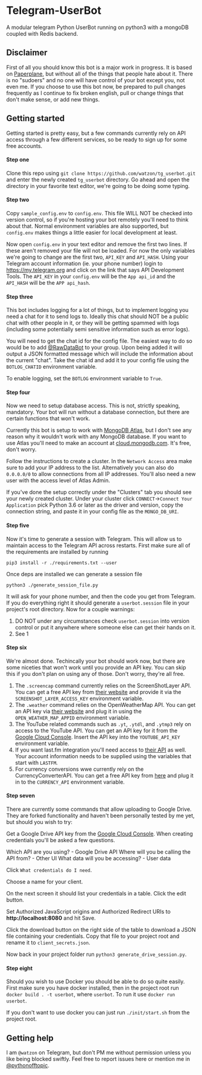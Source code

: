 # Telegram-UserBot

A modular telegram Python UserBot running on python3 with a mongoDB coupled with Redis backend.

## Disclaimer

First of all you should know this bot is a major work in progress. It is based on [Paperplane](), but without all of the things that people hate about it. There is no "sudoers" and no one will have control of your bot except you, not even me. If you choose to use this bot now, be prepared to pull changes frequently as I continue to fix broken english, pull or change things that don't make sense, or add new things.

## Getting started

Getting started is pretty easy, but a few commands currently rely on API access through a few different services, so be ready to sign up for some free accounts.

#### Step one

Clone this repo using `git clone https://github.com/watzon/tg_userbot.git` and enter the newly created `tg_userbot` directory. Go ahead and open the directory in your favorite text editor, we're going to be doing some typing.

#### Step two

Copy `sample_config.env` to `config.env`. This file WILL NOT be checked into version control, so if you're hosting your bot remotely you'll need to think about that. Normal environment variables are also supported, but `config.env` makes things a little easier for local development at least.

Now open `config.env` in your text editor and remove the first two lines. If these aren't removed your file will not be loaded. For now the only variables we're going to change are the first two, `API_KEY` and `API_HASH`. Using your Telegram account information (ie. your phone number) login to https://my.telegram.org and click on the link that says API Development Tools. The `API_KEY` in your `config.env` will be the `App api_id` and the  `API_HASH` will be the `APP api_hash`.

#### Step three

This bot includes logging for a lot of things, but to implement logging you need a chat for it to send logs to. Ideally this chat should NOT be a public chat with other people in it, or they will be getting spammed with logs (including some potentially semi sensitive information such as error logs).

You will need to get the chat id for the config file. The easiest way to do so would be to add [@RawDataBot](https://t.me/RawDataBot) to your group. Upon being added it will output a JSON formatted message which will include the information about the current "chat". Take the chat id and add it to your config file using the `BOTLOG_CHATID` environment variable.

To enable logging, set the `BOTLOG` environment variable to `True`.

#### Step four

Now we need to setup database access. This is not, strictly speaking, mandatory. Your bot will run without a database connection, but there are certain functions that won't work.

Currently this bot is setup to work with [MongoDB Atlas](https://cloud.mongodb.com), but I don't see any reason why it wouldn't work with any MongoDB database. If you want to use Atlas you'll need to make an account at [cloud.mongodb.com](https://cloud.mongodb.com). It's free, don't worry.

Follow the instructions to create a cluster. In the `Network Access` area make sure to add your IP address to the list. Alternatively you can also do `0.0.0.0/0` to allow connections from all IP addresses. You'll also need a new user with the access level of Atlas Admin.

If you've done the setup correctly under the "Clusters" tab you should see your newly created cluster. Under your cluster click `CONNECT`->`Connect Your Application` pick Python 3.6 or later as the driver and version, copy the connection string, and paste it in your config file as the `MONGO_DB_URI`.

#### Step five

Now it's time to generate a session with Telegram. This will allow us to maintain access to the Telegram API across restarts. First make sure all of the requirements are installed by running 

```
pip3 install -r ./requirements.txt --user
```

Once deps are installed we can generate a session file

```
python3 ./generate_session_file.py
```

It will ask for your phone number, and then the code you get from Telegram. If you do everything right it should generate a `userbot.session` file in your project's root directory. Now for a couple warnings:

1. DO NOT under any circumstances check `userbot.session` into version control or put it anywhere where someone else can get their hands on it.
2. See 1

#### Step six

We're almost done. Techincally your bot should work now, but there are some niceties that won't work until you provide an API key. You can skip this if you don't plan on using any of those. Don't worry, they're all free.

1. The `.screencap` command currently relies on the ScreenShotLayer API. You can get a free API key from [their website](https://screenshotlayer.com/) and provide it via the `SCREENSHOT_LAYER_ACCESS_KEY` environment variable.
2. The `.weather` command relies on the OpenWeatherMap API. You can get an API key via [their website](https://openweathermap.org/) and plug it in using the `OPEN_WEATHER_MAP_APPID` environment variable.
3. The YouTube related commands such as `.yt`, `.ytdl`, and `.ytmp3` rely on access to the YouTube API. You can get an API key for it from the [Google Cloud Console](https://console.cloud.google.com). Insert the API key into the `YOUTUBE_API_KEY` environment variable.
4. If you want last.fm integration you'll need access to [their API](https://www.last.fm/api/account/create) as well. Your account information needs to be supplied using the variables that start with `LASTFM`.
5. For currency conversions wwe currently rely on the CurrencyConverterAPI. You can get a free API key from [here](https://free.currencyconverterapi.com/) and plug it in to the `CURRENCY_API` environment variable.


#### Step seven

There are currently some commands that allow uploading to Google Drive. They are forked functionality and haven't been personally tested by me yet, but should you wish to try:

Get a Google Drive API key from the [Google Cloud Console](https://console.cloud.google.com). When creating credentials you'll be asked a few questions.

Which API are you using? - Google Drive API
Where will you be calling the API from? - Other UI
What data will you be accessing? - User data

Click `What credentials do I need`.

Choose a name for your client.

On the next screen it should list your credentials in a table. Click the edit button.

Set Authorized JavaScript origins and Authorized Redirect URIs to **http://localhost:8080** and hit Save.

Click the download button on the right side of the table to download a JSON file containing your credentials. Copy that file to your project root and rename it to `client_secrets.json`.

Now back in your project folder run `python3 generate_drive_session.py`.

#### Step eight

Should you wish to use Docker you should be able to do so quite easily. First make sure you have docker installed, then in the project root run `docker build . -t userbot`, where `userbot`. To run it use `docker run userbot`.

If you don't want to use docker you can just run `./init/start.sh` from the project root.

## Getting help

I am `@watzon` on Telegram, but don't PM me without permission unless you like being blocked swiftly. Feel free to report issues here or mention me in [@pythonofftopic](https://t.me/pythonofftopic).